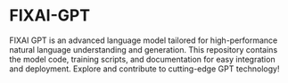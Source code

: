 # FIXAI-GPT
FIXAI GPT is an advanced language model tailored for high-performance natural language understanding and generation. This repository contains the model code, training scripts, and documentation for easy integration and deployment. Explore and contribute to cutting-edge GPT technology!
